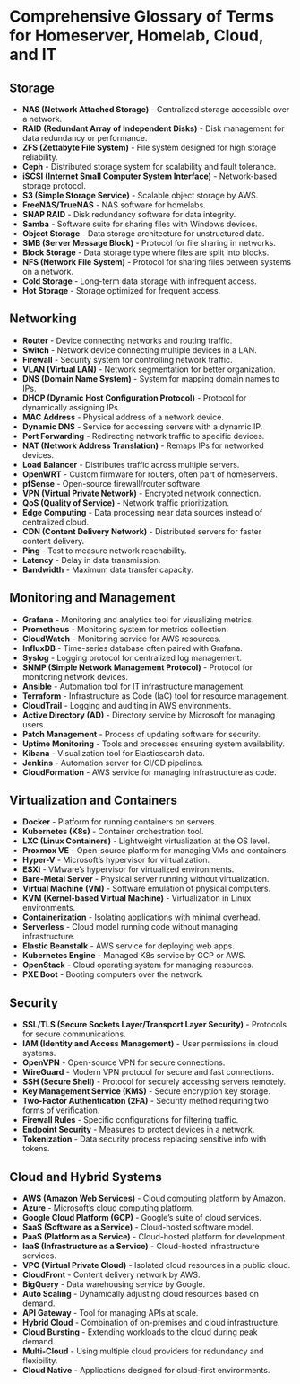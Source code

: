 # Comprehensive Glossary of Terms for Homeserver, Homelab, Cloud, and IT

## Storage

- **NAS (Network Attached Storage)** - Centralized storage accessible over a network.
- **RAID (Redundant Array of Independent Disks)** - Disk management for data redundancy or performance.
- **ZFS (Zettabyte File System)** - File system designed for high storage reliability.
- **Ceph** - Distributed storage system for scalability and fault tolerance.
- **iSCSI (Internet Small Computer System Interface)** - Network-based storage protocol.
- **S3 (Simple Storage Service)** - Scalable object storage by AWS.
- **FreeNAS/TrueNAS** - NAS software for homelabs.
- **SNAP RAID** - Disk redundancy software for data integrity.
- **Samba** - Software suite for sharing files with Windows devices.
- **Object Storage** - Data storage architecture for unstructured data.
- **SMB (Server Message Block)** - Protocol for file sharing in networks.
- **Block Storage** - Data storage type where files are split into blocks.
- **NFS (Network File System)** - Protocol for sharing files between systems on a network.
- **Cold Storage** - Long-term data storage with infrequent access.
- **Hot Storage** - Storage optimized for frequent access.

## Networking

- **Router** - Device connecting networks and routing traffic.
- **Switch** - Network device connecting multiple devices in a LAN.
- **Firewall** - Security system for controlling network traffic.
- **VLAN (Virtual LAN)** - Network segmentation for better organization.
- **DNS (Domain Name System)** - System for mapping domain names to IPs.
- **DHCP (Dynamic Host Configuration Protocol)** - Protocol for dynamically assigning IPs.
- **MAC Address** - Physical address of a network device.
- **Dynamic DNS** - Service for accessing servers with a dynamic IP.
- **Port Forwarding** - Redirecting network traffic to specific devices.
- **NAT (Network Address Translation)** - Remaps IPs for networked devices.
- **Load Balancer** - Distributes traffic across multiple servers.
- **OpenWRT** - Custom firmware for routers, often part of homeservers.
- **pfSense** - Open-source firewall/router software.
- **VPN (Virtual Private Network)** - Encrypted network connection.
- **QoS (Quality of Service)** - Network traffic prioritization.
- **Edge Computing** - Data processing near data sources instead of centralized cloud.
- **CDN (Content Delivery Network)** - Distributed servers for faster content delivery.
- **Ping** - Test to measure network reachability.
- **Latency** - Delay in data transmission.
- **Bandwidth** - Maximum data transfer capacity.

## Monitoring and Management

- **Grafana** - Monitoring and analytics tool for visualizing metrics.
- **Prometheus** - Monitoring system for metrics collection.
- **CloudWatch** - Monitoring service for AWS resources.
- **InfluxDB** - Time-series database often paired with Grafana.
- **Syslog** - Logging protocol for centralized log management.
- **SNMP (Simple Network Management Protocol)** - Protocol for monitoring network devices.
- **Ansible** - Automation tool for IT infrastructure management.
- **Terraform** - Infrastructure as Code (IaC) tool for resource management.
- **CloudTrail** - Logging and auditing in AWS environments.
- **Active Directory (AD)** - Directory service by Microsoft for managing users.
- **Patch Management** - Process of updating software for security.
- **Uptime Monitoring** - Tools and processes ensuring system availability.
- **Kibana** - Visualization tool for Elasticsearch data.
- **Jenkins** - Automation server for CI/CD pipelines.
- **CloudFormation** - AWS service for managing infrastructure as code.

## Virtualization and Containers

- **Docker** - Platform for running containers on servers.
- **Kubernetes (K8s)** - Container orchestration tool.
- **LXC (Linux Containers)** - Lightweight virtualization at the OS level.
- **Proxmox VE** - Open-source platform for managing VMs and containers.
- **Hyper-V** - Microsoft’s hypervisor for virtualization.
- **ESXi** - VMware’s hypervisor for virtualized environments.
- **Bare-Metal Server** - Physical server running without virtualization.
- **Virtual Machine (VM)** - Software emulation of physical computers.
- **KVM (Kernel-based Virtual Machine)** - Virtualization in Linux environments.
- **Containerization** - Isolating applications with minimal overhead.
- **Serverless** - Cloud model running code without managing infrastructure.
- **Elastic Beanstalk** - AWS service for deploying web apps.
- **Kubernetes Engine** - Managed K8s service by GCP or AWS.
- **OpenStack** - Cloud operating system for managing resources.
- **PXE Boot** - Booting computers over the network.

## Security

- **SSL/TLS (Secure Sockets Layer/Transport Layer Security)** - Protocols for secure communications.
- **IAM (Identity and Access Management)** - User permissions in cloud systems.
- **OpenVPN** - Open-source VPN for secure connections.
- **WireGuard** - Modern VPN protocol for secure and fast connections.
- **SSH (Secure Shell)** - Protocol for securely accessing servers remotely.
- **Key Management Service (KMS)** - Secure encryption key storage.
- **Two-Factor Authentication (2FA)** - Security method requiring two forms of verification.
- **Firewall Rules** - Specific configurations for filtering traffic.
- **Endpoint Security** - Measures to protect devices in a network.
- **Tokenization** - Data security process replacing sensitive info with tokens.

## Cloud and Hybrid Systems

- **AWS (Amazon Web Services)** - Cloud computing platform by Amazon.
- **Azure** - Microsoft’s cloud computing platform.
- **Google Cloud Platform (GCP)** - Google’s suite of cloud services.
- **SaaS (Software as a Service)** - Cloud-hosted software model.
- **PaaS (Platform as a Service)** - Cloud-hosted platform for development.
- **IaaS (Infrastructure as a Service)** - Cloud-hosted infrastructure services.
- **VPC (Virtual Private Cloud)** - Isolated cloud resources in a public cloud.
- **CloudFront** - Content delivery network by AWS.
- **BigQuery** - Data warehousing service by Google.
- **Auto Scaling** - Dynamically adjusting cloud resources based on demand.
- **API Gateway** - Tool for managing APIs at scale.
- **Hybrid Cloud** - Combination of on-premises and cloud infrastructure.
- **Cloud Bursting** - Extending workloads to the cloud during peak demand.
- **Multi-Cloud** - Using multiple cloud providers for redundancy and flexibility.
- **Cloud Native** - Applications designed for cloud-first environments.

